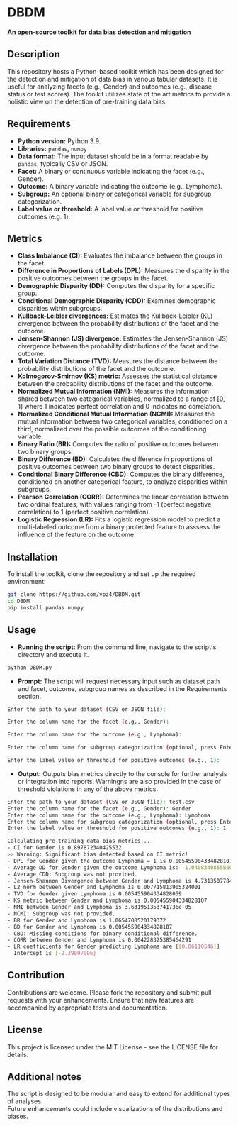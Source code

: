 # DBDM
**An open-source toolkit for data bias detection and mitigation**

## Description
This repository hosts a Python-based toolkit which has been designed for the detection and mitigation of data bias in various tabular datasets. It is useful for analyzing facets (e.g., Gender) and outcomes (e.g., disease status or test scores). The toolkit utilizes state of the art metrics to provide a holistic view on the detection of pre-training data bias.

## Requirements
- **Python version:** Python 3.9.
- **Libraries:** `pandas`, `numpy`
- **Data format:** The input dataset should be in a format readable by `pandas`, typically CSV or JSON.
- **Facet:** A binary or continuous variable indicating the facet (e.g., Gender).
- **Outcome:** A binary variable indicating the outcome (e.g., Lymphoma).
- **Subgroup:** An optional binary or categorical variable for subgroup categorization.
- **Label value or threshold:** A label value or threshold for positive outcomes (e.g. 1).

## Metrics
- **Class Imbalance (CI):** Evaluates the imbalance between the groups in the facet.
- **Difference in Proportions of Labels (DPL):** Measures the disparity in the positive outcomes between the groups in the facet.
- **Demographic Disparity (DD):** Computes the disparity for a specific group.
- **Conditional Demographic Disparity (CDD):** Examines demographic disparities within subgroups.
- **Kullback-Leibler divergences:** Estimates the Kullback-Leibler (KL) divergence between the probability distributions of the facet and the outcome.
- **Jensen-Shannon (JS) divergence:** Estimates the Jensen-Shannon (JS) divergence between the probability distributions of the facet and the outcome.
- **Total Variation Distance (TVD):** Measures the distance between the probability distributions of the facet and the outcome.
- **Kolmogorov-Smirnov (KS) metric:** Assesses the statistical distance between the probability distributions of the facet and the outcome.
- **Normalized Mutual Information (NMI):** Measures the information shared between two categorical variables, normalized to a range of [0, 1] where 1 indicates perfect correlation and 0 indicates no correlation.
- **Normalized Conditional Mutual Information (NCMI):** Measures the mutual information between two categorical variables, conditioned on a third, normalized over the possible outcomes of the conditioning variable.
- **Binary Ratio (BR):** Computes the ratio of positive outcomes between two binary groups.
- **Binary Difference (BD):** Calculates the difference in proportions of positive outcomes between two binary groups to detect disparities.
- **Conditional Binary Difference (CBD):** Computes the binary difference, conditioned on another categorical feature, to analyze disparities within subgroups.
- **Pearson Correlation (CORR):** Determines the linear correlation between two ordinal features, with values ranging from -1 (perfect negative correlation) to 1 (perfect positive correlation).
- **Logistic Regression (LR):** Fits a logistic regression model to predict a multi-labeled outcome from a binary protected feature to asssess the influence of the feature on the outcome.

## Installation
To install the toolkit, clone the repository and set up the required environment:

```bash
git clone https://github.com/vpz4/DBDM.git
cd DBDM
pip install pandas numpy
```

## Usage
- **Running the script:** From the command line, navigate to the script's directory and execute it.
```bash
python DBDM.py
```
- **Prompt:** The script will request necessary input such as dataset path and facet, outcome, subgroup names as described in the Requirements section.
```bash
Enter the path to your dataset (CSV or JSON file):
```
```bash
Enter the column name for the facet (e.g., Gender):
```
```bash
Enter the column name for the outcome (e.g., Lymphoma):
```
```bash
Enter the column name for subgroup categorization (optional, press Enter to skip):
```
```bash
Enter the label value or threshold for positive outcomes (e.g., 1):
```
- **Output:** Outputs bias metrics directly to the console for further analysis or integration into reports. Warningns are also provided in the case of threshold violations in any of the above metrics.
```bash
Enter the path to your dataset (CSV or JSON file): test.csv
Enter the column name for the facet (e.g., Gender): Gender
Enter the column name for the outcome (e.g., Lymphoma): Lymphoma
Enter the column name for subgroup categorization (optional, press Enter to skip): 
Enter the label value or threshold for positive outcomes (e.g., 1): 1

Calculating pre-training data bias metrics...
- CI for Gender is 0.897872340425532
>> Warning: Significant bias detected based on CI metric!
- DPL for Gender given the outcome Lymphoma = 1 is 0.005455904334828107
- Average DD for Gender given the outcome Lymphoma is: -1.0408340855860843e-17
- Average CDD: Subgroup was not provided.
- Jensen-Shannon Divergence between Gender and Lymphoma is 4.7313507784679104e-05
- L2 norm between Gender and Lymphoma is 0.007715813905324001
- TVD for Gender given Lymphoma is 0.005455904334828059
- KS metric between Gender and Lymphoma is 0.005455904334828107
- NMI between Gender and Lymphoma is 3.631951353741736e-05
- NCMI: Subgroup was not provided.
- BR for Gender and Lymphoma is 1.0654708520179372
- BD for Gender and Lymphoma is 0.005455904334828107
- CBD: Missing conditions for binary conditional difference.
- CORR between Gender and Lymphoma is 0.004228325385464291
- LR coefficients for Gender predicting Lymphoma are [[0.06110546]]
  Intercept is [-2.39097006]
```


## Contribution
Contributions are welcome. Please fork the repository and submit pull requests with your enhancements. Ensure that new features are accompanied by appropriate tests and documentation.

## License
This project is licensed under the MIT License - see the LICENSE file for details.<br />

## Additional notes
The script is designed to be modular and easy to extend for additional types of analyses.<br />
Future enhancements could include visualizations of the distributions and biases.<br />
